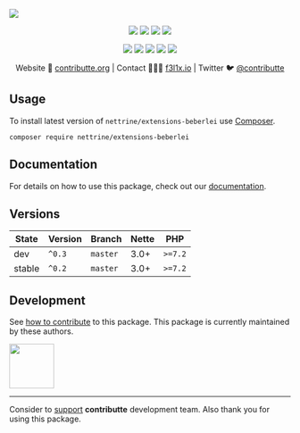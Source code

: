 ![](https://heatbadger.now.sh/github/readme/nettrine/extensions-beberlei/)

<p align=center>
  <a href="https://github.com/nettrine/extensions-beberlei/actions"><img src="https://badgen.net/github/checks/nettrine/extensions-beberlei/master?cache=300"></a>
  <a href="https://coveralls.io/r/nettrine/extensions-beberlei"><img src="https://badgen.net/coveralls/c/github/nettrine/extensions-beberlei?cache=300"></a>
  <a href="https://packagist.org/packages/nettrine/extensions-beberlei"><img src="https://badgen.net/packagist/dm/nettrine/extensions-beberlei"></a>
  <a href="https://packagist.org/packages/nettrine/extensions-beberlei"><img src="https://badgen.net/packagist/v/nettrine/extensions-beberlei"></a>
</p>
<p align=center>
  <a href="https://packagist.org/packages/nettrine/extensions-beberlei"><img src="https://badgen.net/packagist/php/nettrine/extensions-beberlei"></a>
  <a href="https://github.com/nettrine/extensions-beberlei"><img src="https://badgen.net/github/license/nettrine/extensions-beberlei"></a>
  <a href="https://bit.ly/ctteg"><img src="https://badgen.net/badge/support/gitter/cyan"></a>
  <a href="https://bit.ly/cttfo"><img src="https://badgen.net/badge/support/forum/yellow"></a>
  <a href="https://contributte.org/partners.html"><img src="https://badgen.net/badge/sponsor/donations/F96854"></a>
</p>

<p align=center>
Website 🚀 <a href="https://contributte.org">contributte.org</a> | Contact 👨🏻‍💻 <a href="https://f3l1x.io">f3l1x.io</a> | Twitter 🐦 <a href="https://twitter.com/contributte">@contributte</a>
</p>

## Usage

To install latest version of `nettrine/extensions-beberlei` use [Composer](https://getcomposer.com).

```
composer require nettrine/extensions-beberlei
```

## Documentation

For details on how to use this package, check out our [documentation](.docs).

## Versions

| State       | Version | Branch   | Nette | PHP     |
|-------------|---------|----------|-------|---------|
| dev         | `^0.3`  | `master` | 3.0+  | `>=7.2` |
| stable      | `^0.2`  | `master` | 3.0+  | `>=7.2` |

## Development

See [how to contribute](https://contributte.org) to this package. This package is currently maintained by these authors.

<a href="https://github.com/f3l1x">
    <img width="80" height="80" src="https://avatars2.githubusercontent.com/u/538058?v=3&s=80">
</a>

-----

Consider to [support](https://contributte.com/partners) **contributte** development team.
Also thank you for using this package.
